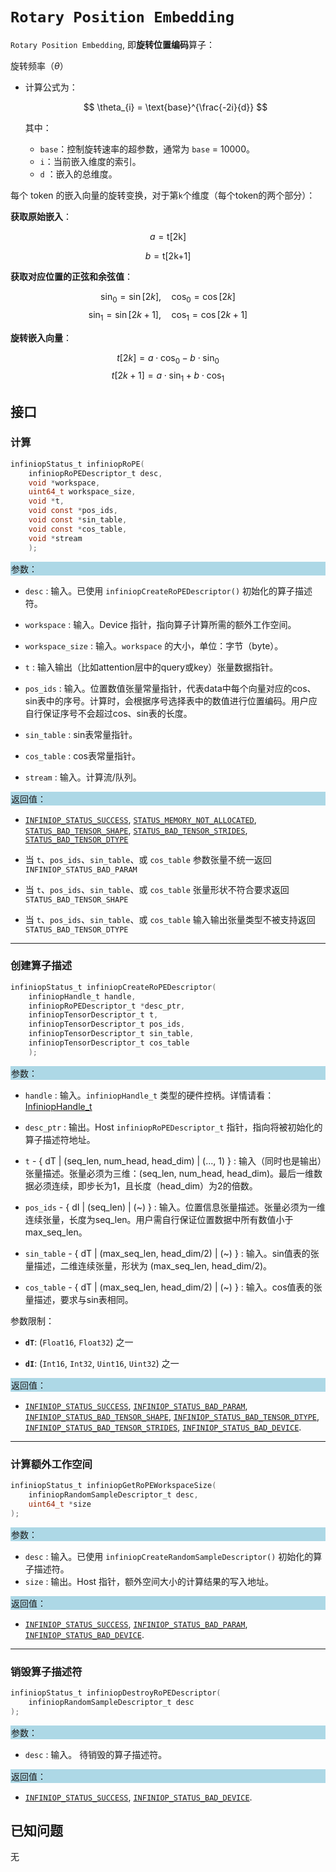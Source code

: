 ﻿
# `Rotary Position Embedding`

`Rotary Position Embedding`, 即**旋转位置编码**算子：

旋转频率（$\theta$）
- 计算公式为：
 
  $$
  \theta_{i} = \text{base}^{\frac{-2i}{d}}
  $$

  其中：
  - `base`：控制旋转速率的超参数，通常为 `base` = 10000。
  - `i`：当前嵌入维度的索引。
  - `d` ：嵌入的总维度。
  
每个 token 的嵌入向量的旋转变换，对于第`k`个维度（每个token的两个部分）：

**获取原始嵌入**：
 
  $$ 
  a = \text{t[2k]}
  $$
  
  $$ 
  b = \text{t[2k+1]}
  $$ 

**获取对应位置的正弦和余弦值**：
 
  $$ 
  \sin_0 = \sin[2k], \quad \cos_0 = \cos[2k]
  $$ 
  $$ 
  \sin_1 = \sin[2k + 1], \quad \cos_1 = \cos[2k + 1]
  $$ 

**旋转嵌入向量**：
 
  $$ 
  t[2k] = a \cdot \cos_0 - b \cdot \sin_0
  $$ 
  $$ 
  t[2k+1] = a \cdot \sin_1 + b \cdot \cos_1
  $$
## 接口

### 计算

```c
infiniopStatus_t infiniopRoPE(
    infiniopRoPEDescriptor_t desc,
    void *workspace,
    uint64_t workspace_size,
    void *t,
    void const *pos_ids,
    void const *sin_table,
    void const *cos_table,
    void *stream
    );
```
<div style="background-color: lightblue; padding: 1px;"> 参数： </div>

 - `desc`
	 : 输入。已使用 `infiniopCreateRoPEDescriptor()` 初始化的算子描述符。 
 - `workspace`
	 : 输入。Device 指针，指向算子计算所需的额外工作空间。
 - `workspace_size`
	 : 输入。`workspace` 的大小，单位：字节（byte）。
 - `t`
	 : 输入输出（比如attention层中的query或key）张量数据指针。
 - `pos_ids`
	 : 输入。位置数值张量常量指针，代表data中每个向量对应的cos、sin表中的序号。计算时，会根据序号选择表中的数值进行位置编码。用户应自行保证序号不会超过cos、sin表的长度。
 - `sin_table`
	 : sin表常量指针。
 - `cos_table`
	 : cos表常量指针。 

 - `stream`
	 : 输入。计算流/队列。

<div style="background-color: lightblue; padding: 1px;">  返回值：</div>

 - [`INFINIOP_STATUS_SUCCESS`](), [`STATUS_MEMORY_NOT_ALLOCATED`](), [`STATUS_BAD_TENSOR_SHAPE`](), [`STATUS_BAD_TENSOR_STRIDES`](), [`STATUS_BAD_TENSOR_DTYPE`]()

 - 当 `t`、`pos_ids`、`sin_table`、或 `cos_table` 参数张量不统一返回 `INFINIOP_STATUS_BAD_PARAM`
 - 当 `t`、`pos_ids`、`sin_table`、或 `cos_table` 张量形状不符合要求返回 `STATUS_BAD_TENSOR_SHAPE`
 - 当 `t`、`pos_ids`、`sin_table`、或 `cos_table` 输入输出张量类型不被支持返回 `STATUS_BAD_TENSOR_DTYPE`

---

### 创建算子描述

```c
infiniopStatus_t infiniopCreateRoPEDescriptor(
    infiniopHandle_t handle,
    infiniopRoPEDescriptor_t *desc_ptr,
    infiniopTensorDescriptor_t t,
    infiniopTensorDescriptor_t pos_ids,
    infiniopTensorDescriptor_t sin_table,
    infiniopTensorDescriptor_t cos_table
    );
```
<div style="background-color: lightblue; padding: 1px;"> 参数：</div>

 - `handle`
	: 输入。`infiniopHandle_t` 类型的硬件控柄。详情请看：[InfiniopHandle_t]()
 - `desc_ptr`
	 : 输出。Host `infiniopRoPEDescriptor_t` 指针，指向将被初始化的算子描述符地址。
 - `t` - { dT | (seq_len, num_head, head_dim) | (..., 1) }
	 : 输入（同时也是输出）张量描述。张量必须为三维：(seq_len, num_head, head_dim)。最后一维数据必须连续，即步长为1，且长度（head_dim）为2的倍数。
 - `pos_ids` - { dI | (seq_len) | (~) }
	 : 输入。位置信息张量描述。张量必须为一维连续张量，长度为seq_len。用户需自行保证位置数据中所有数值小于max_seq_len。
 - `sin_table` - { dT | (max_seq_len, head_dim/2) | (~) }
	 : 输入。sin值表的张量描述，二维连续张量，形状为 (max_seq_len, head_dim/2)。
   
 - `cos_table` - { dT | (max_seq_len, head_dim/2) | (~) }
	 : 输入。cos值表的张量描述，要求与sin表相同。 

参数限制：

 - **`dT`**:  (`Float16`, `Float32`) 之一
 
 - **`dI`**: (`Int16`, `Int32`, `Uint16`, `Uint32`) 之一 
    
<div style="background-color: lightblue; padding: 1px;"> 返回值：</div>

 - [`INFINIOP_STATUS_SUCCESS`](), [`INFINIOP_STATUS_BAD_PARAM`](),  [`INFINIOP_STATUS_BAD_TENSOR_SHAPE`](), [`INFINIOP_STATUS_BAD_TENSOR_DTYPE`](), [`INFINIOP_STATUS_BAD_TENSOR_STRIDES`](), [`INFINIOP_STATUS_BAD_DEVICE`]().

---

### 计算额外工作空间

```c
infiniopStatus_t infiniopGetRoPEWorkspaceSize(
	infiniopRandomSampleDescriptor_t desc,
	uint64_t *size
);
```
<div style="background-color: lightblue; padding: 1px;"> 参数：</div>

 - `desc`
	 : 输入。已使用 `infiniopCreateRandomSampleDescriptor()` 初始化的算子描述符。 
 - `size`
	 : 输出。Host 指针，额外空间大小的计算结果的写入地址。

<div style="background-color: lightblue; padding: 1px;"> 返回值：</div>

 - [`INFINIOP_STATUS_SUCCESS`](), [`INFINIOP_STATUS_BAD_PARAM`](), [`INFINIOP_STATUS_BAD_DEVICE`]().

---

### 销毁算子描述符

```c
infiniopStatus_t infiniopDestroyRoPEDescriptor(
	infiniopRandomSampleDescriptor_t desc
);
```

<div style="background-color: lightblue; padding: 1px;"> 参数： </div>

 - `desc`
	 : 输入。 待销毁的算子描述符。 

<div style="background-color: lightblue; padding: 1px;"> 返回值： </div>

 - [`INFINIOP_STATUS_SUCCESS`](), [`INFINIOP_STATUS_BAD_DEVICE`]().

## 已知问题

无
